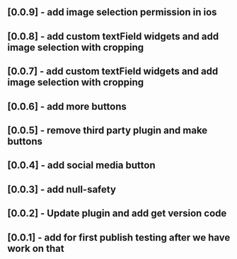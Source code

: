 ## [0.0.9] - add image selection permission in ios   
## [0.0.8] - add custom textField widgets and add image selection with cropping  
## [0.0.7] - add custom textField widgets and add image selection with cropping  
## [0.0.6] - add more buttons
## [0.0.5] - remove third party plugin and make buttons
## [0.0.4] - add social media button
## [0.0.3] - add null-safety
## [0.0.2] - Update plugin and add get version code
## [0.0.1] - add for first publish testing after we have work on that  
